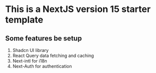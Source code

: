# This is a NextJS version 15 starter template
## Some features be setup

1. Shadcn UI library 
2. React Query data fetching and caching
3. Next-intl for i18n
4. Next-Auth for authentication

